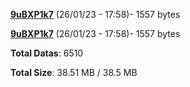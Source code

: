 [**9uBXP1k7**](/data/9uBXP1k7.txt) (26/01/23 - 17:58)- 1557 bytes

[**9uBXP1k7**](/data/9uBXP1k7.txt) (26/01/23 - 17:58)- 1557 bytes

**Total Datas**: 6510

**Total Size**: 38.51 MB / 38.5 MB